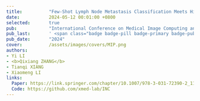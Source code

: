 ```yaml
---
title:          "Few-Shot Lymph Node Metastasis Classification Meets High Performance on Whole Slide Images via the Informative Non-parametric Classifier"
date:           2024-05-12 00:01:00 +0800
selected:       true
pub:            "International Conference on Medical Image Computing and Computer-Assisted Intervention (MICCAI)"
pub_last:       ' <span class="badge badge-pill badge-primary badge-publication">WSI Analysis</span>'
pub_date:       "2024"
cover:          /assets/images/covers/MIP.png
authors:
- Yi LI
- <b>Qixiang ZHANG</b>
- Tianqi XIANG
- Xiaomeng LI
links:
  Paper: https://link.springer.com/chapter/10.1007/978-3-031-72390-2_11
  Code: https://github.com/xmed-lab/INC
---
```

